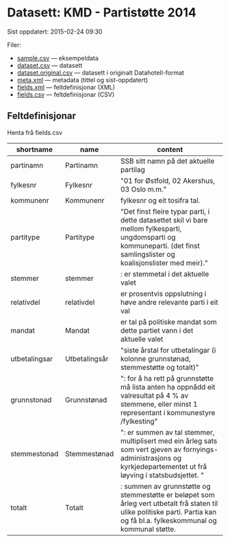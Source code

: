 # Datasett:     KMD - Partistøtte 2014
 Sist oppdatert: 2015-02-24 09:30

 Filer:
 - [sample.csv](sample.csv) — eksempeldata
 - [dataset.csv](dataset.csv) — datasett
 - [dataset.original.csv](dataset.original.csv) — datasett i originalt Datahotell-format
 - [meta.xml](meta.xml) — metadata (tittel og sist-oppdatert)
 - [fields.xml](fields.xml) — feltdefinisjonar (XML)
 - [fields.csv](fields.csv) — feltdefinisjonar (CSV)


## Feltdefinisjonar
Henta frå fields.csv

| shortname | name | content |
| --- | --- | --- |
| partinamn | Partinamn | SSB sitt namn på det aktuelle partilag |
| fylkesnr | Fylkesnr | "01 for Østfold, 02 Akershus, 03 Oslo m.m." |
| kommunenr | Kommunenr | fylkesnr og eit tosifra tal. |
| partitype | Partitype | "Det finst fleire typar parti, i dette datasettet skil vi bare mellom fylkesparti, ungdomsparti og kommuneparti. (det finst samlingslister og koalisjonslister med meir)." |
| stemmer | stemmer | : er stemmetal i det aktuelle valet |
| relativdel | relativdel | er prosentvis oppslutning i høve andre relevante parti i eit val |
| mandat | Mandat | er tal på politiske mandat som dette partiet vann i det aktuelle valet |
| utbetalingsar | Utbetalingsår | "siste årstal for utbetalingar (i kolonne grunnstønad, stemmestøtte og totalt)" |
| grunnstonad | Grunnstønad | ": for å ha rett på grunnstøtte må lista anten ha oppnådd eit valresultat på 4 % av stemmene, eller minst 1 representant i kommunestyre /fylkesting" |
| stemmestonad | Stemmestønad | ": er summen av tal stemmer, multiplisert med ein årleg sats som vert gjeven av fornyings- administrasjons og kyrkjedepartementet ut frå løyving i statsbudsjettet. " |
| totalt | Totalt | : summen av grunnstøtte og stemmestøtte er beløpet som årleg vert utbetalt frå staten til ulike politiske parti. Partia kan og få bl.a. fylkeskommunal og kommunal støtte. |
